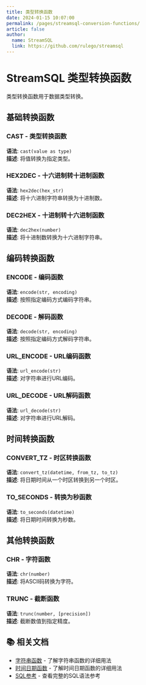```yaml
---
title: 类型转换函数
date: 2024-01-15 10:07:00
permalink: /pages/streamsql-conversion-functions/
article: false
author: 
  name: StreamSQL
  link: https://github.com/rulego/streamsql
---
```


# StreamSQL 类型转换函数

类型转换函数用于数据类型转换。

## 基础转换函数

### CAST - 类型转换函数
**语法**: `cast(value as type)`  
**描述**: 将值转换为指定类型。  
 
### HEX2DEC - 十六进制转十进制函数
**语法**: `hex2dec(hex_str)`  
**描述**: 将十六进制字符串转换为十进制数。  
 
### DEC2HEX - 十进制转十六进制函数
**语法**: `dec2hex(number)`  
**描述**: 将十进制数转换为十六进制字符串。  

## 编码转换函数

### ENCODE - 编码函数
**语法**: `encode(str, encoding)`  
**描述**: 按照指定编码方式编码字符串。  
 
### DECODE - 解码函数
**语法**: `decode(str, encoding)`  
**描述**: 按照指定编码方式解码字符串。  
 
### URL_ENCODE - URL编码函数
**语法**: `url_encode(str)`  
**描述**: 对字符串进行URL编码。  
 
### URL_DECODE - URL解码函数
**语法**: `url_decode(str)`  
**描述**: 对字符串进行URL解码。  
 
## 时间转换函数

### CONVERT_TZ - 时区转换函数
**语法**: `convert_tz(datetime, from_tz, to_tz)`  
**描述**: 将日期时间从一个时区转换到另一个时区。  

### TO_SECONDS - 转换为秒函数
**语法**: `to_seconds(datetime)`  
**描述**: 将日期时间转换为秒数。  

## 其他转换函数

### CHR - 字符函数
**语法**: `chr(number)`  
**描述**: 将ASCII码转换为字符。  
 
### TRUNC - 截断函数
**语法**: `trunc(number, [precision])`  
**描述**: 截断数值到指定精度。  
 
## 📚 相关文档

- [字符串函数](/pages/streamsql-string-functions/) - 了解字符串函数的详细用法
- [时间日期函数](/pages/streamsql-datetime-functions/) - 了解时间日期函数的详细用法
- [SQL参考](/pages/streamsql-sql/) - 查看完整的SQL语法参考